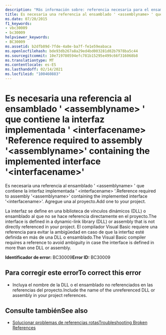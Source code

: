 ```yaml
---
description: "Más información sobre: referencia necesaria para el ensamblado ' <assemblyname> ' que contiene la interfaz implementada ' <interfacename> '"
title: Es necesaria una referencia al ensamblado ' <assemblyname> ' que contiene la interfaz implementada ' <interfacename> '
ms.date: 07/20/2015
f1_keywords:
- vbc30009
- bc30009
helpviewer_keywords:
- BC30009
ms.assetid: b2dfb89d-7fde-4a8e-ba7f-fe1e59eabaca
ms.openlocfilehash: bde93db267a8a29ed4bd003281d02b7978ba5c44
ms.sourcegitcommit: 10e719780594efc781b15295e499c66f316068b8
ms.translationtype: MT
ms.contentlocale: es-ES
ms.lasthandoff: 02/14/2021
ms.locfileid: "100460883"
---
```

# <a name="reference-required-to-assembly-assemblyname-containing-the-implemented-interface-interfacename"></a><span data-ttu-id="1ed8f-103">Es necesaria una referencia al ensamblado ' \<assemblyname> ' que contiene la interfaz implementada ' \<interfacename> '</span><span class="sxs-lookup"><span data-stu-id="1ed8f-103">Reference required to assembly '\<assemblyname>' containing the implemented interface '\<interfacename>'</span></span>

<span data-ttu-id="1ed8f-104">Es necesaria una referencia al ensamblado ' \<assemblyname> ' que contiene la interfaz implementada ' \<interfacename> '.</span><span class="sxs-lookup"><span data-stu-id="1ed8f-104">Reference required to assembly '\<assemblyname>' containing the implemented interface '\<interfacename>'.</span></span> <span data-ttu-id="1ed8f-105">Agregue una al proyecto.</span><span class="sxs-lookup"><span data-stu-id="1ed8f-105">Add one to your project.</span></span>  
  
 <span data-ttu-id="1ed8f-106">La interfaz se define en una biblioteca de vínculos dinámicos (DLL) o ensamblado al que no se hace referencia directamente en el proyecto.</span><span class="sxs-lookup"><span data-stu-id="1ed8f-106">The interface is defined in a dynamic-link library (DLL) or assembly that is not directly referenced in your project.</span></span> <span data-ttu-id="1ed8f-107">El compilador Visual Basic requiere una referencia para evitar la ambigüedad en caso de que la interfaz esté definida en más de una DLL o ensamblado.</span><span class="sxs-lookup"><span data-stu-id="1ed8f-107">The Visual Basic compiler requires a reference to avoid ambiguity in case the interface is defined in more than one DLL or assembly.</span></span>  
  
 <span data-ttu-id="1ed8f-108">**Identificador de error:** BC30009</span><span class="sxs-lookup"><span data-stu-id="1ed8f-108">**Error ID:** BC30009</span></span>  
  
## <a name="to-correct-this-error"></a><span data-ttu-id="1ed8f-109">Para corregir este error</span><span class="sxs-lookup"><span data-stu-id="1ed8f-109">To correct this error</span></span>  
  
- <span data-ttu-id="1ed8f-110">Incluya el nombre de la DLL o el ensamblado no referenciados en las referencias del proyecto.</span><span class="sxs-lookup"><span data-stu-id="1ed8f-110">Include the name of the unreferenced DLL or assembly in your project references.</span></span>  
  
## <a name="see-also"></a><span data-ttu-id="1ed8f-111">Consulte también</span><span class="sxs-lookup"><span data-stu-id="1ed8f-111">See also</span></span>

- [<span data-ttu-id="1ed8f-112">Solucionar problemas de referencias rotas</span><span class="sxs-lookup"><span data-stu-id="1ed8f-112">Troubleshooting Broken References</span></span>](/visualstudio/ide/troubleshooting-broken-references)
